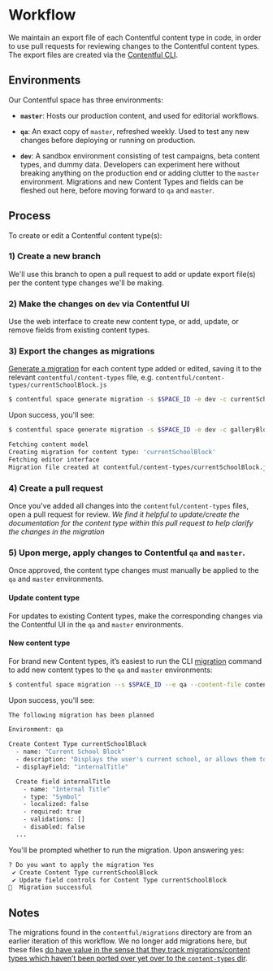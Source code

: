# Workflow

We maintain an export file of each Contentful content type in code, in order to use pull requests for reviewing changes to the Contentful content types. The export files are created via the [Contentful CLI](https://github.com/contentful/contentful-cli).

## Environments

Our Contentful space has three environments:

- **`master`**: Hosts our production content, and used for editorial workflows.

- **`qa`**: An exact copy of `master`, refreshed weekly. Used to test any new changes before deploying or running on production.

- **`dev`**: A sandbox environment consisting of test campaigns, beta content types, and dummy data. Developers can experiment here without breaking anything on the production end or adding clutter to the `master` environment. Migrations and new Content Types and fields can be fleshed out here, before moving forward to `qa` and `master`.

## Process

To create or edit a Contentful content type(s):

### 1\) Create a new branch

We'll use this branch to open a pull request to add or update export file(s) per the content type changes we'll be making.

### 2\) Make the changes on **`dev`** via Contentful UI

Use the web interface to create new content type, or add, update, or remove fields from existing content types.

### 3\) Export the changes as migrations

[Generate a migration](https://github.com/contentful/contentful-cli/tree/master/docs/space/generate/migration) for each content type added or edited, saving it to the relevant `contentful/content-types` file, e.g. `contentful/content-types/currentSchoolBlock.js`

```bash
$ contentful space generate migration -s $SPACE_ID -e dev -c currentSchoolBlock -f contentful/content-types/currentSchoolBlock.js
```

Upon success, you'll see:

```bash
$ contentful space generate migration -s $SPACE_ID -e dev -c galleryBlock -f contentful/content-types/currentSchoolBlock.js

Fetching content model
Creating migration for content type: 'currentSchoolBlock'
Fetching editor interface
Migration file created at contentful/content-types/currentSchoolBlock.js
```

### 4\) Create a pull request

Once you've added all changes into the `contentful/content-types` files, open a pull request for review.
_We find it helpful to update/create the documentation for the content type within this pull request to help clarify the changes in the migration_

### 5\) Upon merge, apply changes to Contentful `qa` and `master`.

Once approved, the content type changes must manually be applied to the `qa` and `master` environments.

#### Update content type

For updates to existing Content types, make the corresponding changes via the Contentful UI in the `qa` and `master` environments.

#### New content type

For brand new Content types, it’s easiest to run the CLI [migration](https://github.com/contentful/contentful-cli/tree/master/docs/space/import) command to add new content types to the `qa` and `master` environments:

```bash
$ contentful space migration --s $SPACE_ID --e qa --content-file contentful/content-types/currentSchoolBlock.js
```

Upon success, you'll see:

```bash
The following migration has been planned

Environment: qa

Create Content Type currentSchoolBlock
  - name: "Current School Block"
  - description: "Displays the user's current school, or allows them to select it if not set."
  - displayField: "internalTitle"

  Create field internalTitle
    - name: "Internal Title"
    - type: "Symbol"
    - localized: false
    - required: true
    - validations: []
    - disabled: false
  ...
```

You'll be prompted whether to run the migration. Upon answering yes:

```bash
? Do you want to apply the migration Yes
 ✔ Create Content Type currentSchoolBlock
 ✔ Update field controls for Content Type currentSchoolBlock
🎉  Migration successful
```

## Notes

The migrations found in the `contentful/migrations` directory are from an earlier iteration of this workflow. We no longer add migrations here, but these files [do have value in the sense that they track migrations/content types which haven’t been ported over yet over to the `content-types` dir](https://dosomething.slack.com/archives/CP2D7UGAU/p1578081688027000?thread_ts=1577991900.006100&cid=CP2D7UGAU).
